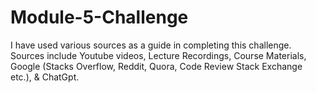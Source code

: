 # Module-5-Challenge
I have used various sources as a guide in completing this challenge. Sources include Youtube videos, Lecture Recordings, Course Materials, Google (Stacks Overflow, Reddit, Quora, Code Review Stack Exchange etc.), & ChatGpt.
